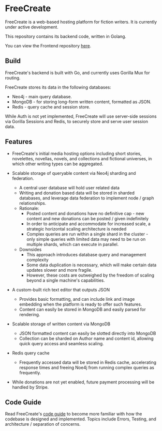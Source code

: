 # FreeCreate

FreeCreate is a web-based hosting platform for fiction writers. It is currently under active development.

This repository contains its backend code, written in Golang.

You can view the Frontend repository <a href="https://github.com/Matt-Eva/freecreate-react">here</a>.

## Build

FreeCreate's backend is built with Go, and currently uses Gorilla Mux for routing.

FreeCreate stores its data in the following databases:

- Neo4j - main query database.
- MongoDB - for storing long-form written content, formatted as JSON.
- Redis - query cache and session store.

While Auth is not yet implemented, FreeCreate will use server-side sessions via Gorilla Sessions and Redis, to securely store and serve user session data.

## Features

- FreeCreate's initial media hosting options including short stories, novelettes, novellas, novels, and collections and fictional universes, in which other writing types can be aggregated.

- Scalable storage of queryable content via Neo4j sharding and federation.

  - A central user database will hold user related data
  - Writing and donation based data will be stored in sharded databases, and leverage data federation to implement node / graph relationships.
  - Rationale:
    - Posted content and donations have no definitive cap - new content and new donations can be posted / given indefinitely
    - In order to anticipate and accommodate for increased scale, a strategic horizontal scaling architecture is needed
    - Complex queries are run within a single shard in the cluster - only simple queries with limited data may need to be run on multiple shards, which can execute in parallel.
  - Downsides
    - This approach introduces database query and management complexity
    - Some data duplication is necessary, which will make certain data updates slower and more fragile.
    - However, these costs are outweighed by the freedom of scaling beyond a single machine's capabilities.

- A custom-built rich text editor that outputs JSON

  - Provides basic formatting, and can include link and image embedding when the platform is ready to offer such features.
  - Content can easily be stored in MongoDB and easily parsed for rendering.

- Scalable storage of written content via MongoDB

  - JSON formatted content can easily be slotted directly into MongoDB
  - Collection can be sharded on Author name and content id, allowing quick query access and seamless scaling.

- Redis query cache

  - Frequently accessed data will be stored in Redis cache, accelerating response times and freeing Noe4j from running complex queries as frequently.

- While donations are not yet enabled, future payment processing will be handled by Stripe.

## Code Guide

Read FreeCreate's [code guide](/docs/code_guide.md) to become more familiar with how the codebase is designed and implemented. Topics include Errors, Testing, and architecture / separation of concerns.
